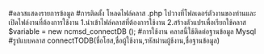 #คลาสแสดงรายการข้อมูล
#การติดตั้ง
	โหลดไฟล์คลาส .php ไปวางที่โฟลเดอร์ตัวงานของท่านและเปิดไฟล์งานที่ต้องการใช้งาน
		1.นำเข้าไฟล์คลาสที่ต้องการใช้งาน <?php require(‘ที่อยู่ไฟล์คลาส/ncmsd_connectDB.php’); ?>
		2.สร้างตัวแปรเพื่อเรียกใช้คลาส $variable = new  ncmsd_connectDB ();
#การใช้งาน
	คลาสนี้ใช้ติดต่อฐานข้อมูล Mysql
#รูปแบบคลาส
  connectTODB(ชื่อโฮส,ชื่อผู้ใช้งาน,รหัสผ่านผู้ช้งาน,ชื่อฐานข้อมูล)
